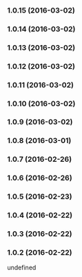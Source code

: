 ### 1.0.15 (2016-03-02)


### 1.0.14 (2016-03-02)


### 1.0.13 (2016-03-02)


### 1.0.12 (2016-03-02)


### 1.0.11 (2016-03-02)


### 1.0.10 (2016-03-02)


### 1.0.9 (2016-03-02)


### 1.0.8 (2016-03-01)


### 1.0.7 (2016-02-26)


### 1.0.6 (2016-02-26)


### 1.0.5 (2016-02-23)


### 1.0.4 (2016-02-22)


### 1.0.3 (2016-02-22)


### 1.0.2 (2016-02-22)


undefined
